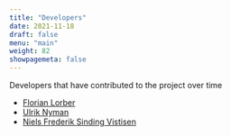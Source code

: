 ```yaml
---
title: "Developers"
date: 2021-11-18
draft: false
menu: "main"
weight: 82
showpagemeta: false
---
```


Developers that have contributed to the project over time

  * [Florian Lorber](https://github.com/orgs/Ecdar/people/florber)
  * [Ulrik Nyman](https://github.com/orgs/Ecdar/people/ulriknyman)
  * [Niels Frederik Sinding Vistisen](https://github.com/orgs/Ecdar/people/Nielswps)




